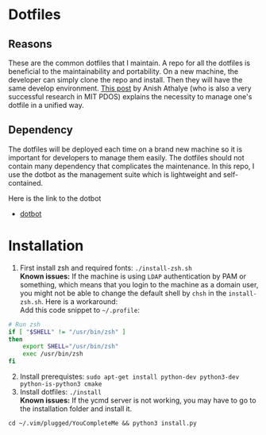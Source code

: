 # Dotfiles
## Reasons
These are the common dotfiles that I maintain. A repo for all the dotfiles is beneficial to the maintainability and portability. On a new machine, the developer can simply clone the repo and install. Then they will have the same develop environment. [This post](https://www.anishathalye.com/2014/08/03/managing-your-dotfiles/) by Anish Athalye (who is also a very successful research in MIT PDOS) explains the necessity to manage one's dotfile in a unified way.
## Dependency
The dotfiles will be deployed each time on a brand new machine so it is important for developers to manage them easily. The dotfiles should not contain many dependency that complicates the maintenance. In this repo, I use the dotbot as the management suite which is lightweight and self-contained. 

Here is the link to the dotbot
- [dotbot](https://github.com/anishathalye/dotbot/tree/master)

# Installation
1. First install zsh and required fonts: `./install-zsh.sh` \
**Known issues:** If the machine is using `LDAP` authentication by PAM or something, which means that you login to the machine as a domain user, you might not be able to change the default shell by `chsh` in the `install-zsh.sh`. Here is a workaround: \
Add this code snippet to `~/.profile`:
```zsh
# Run zsh
if [ "$SHELL" != "/usr/bin/zsh" ]
then
    export SHELL="/usr/bin/zsh"
    exec /usr/bin/zsh
fi
```
2. Install prerequistes: `sudo apt-get install python-dev python3-dev python-is-python3 cmake`
3. Install dotfiles: `./install` \
**Known issues:** If the ycmd server is not working, you may have to go to the installation folder and install it.

`cd ~/.vim/plugged/YouCompleteMe && python3 install.py`
